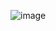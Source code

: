 ![image](https://github.com/sakii-11/Web-Development/assets/149531974/953e8f54-46cf-4ce3-a501-54cc49b80ad6)

